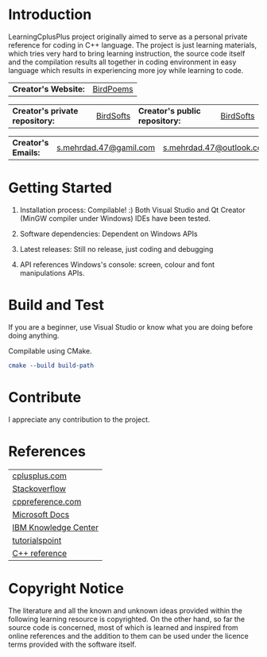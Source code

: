 # Introduction 
LearningCplusPlus project originally aimed to serve as a personal private reference for coding in C++ language.
The project is just learning materials, which tries very hard to bring learning instruction, the source code itself and the compilation results all together in coding environment in easy language which results in experiencing more joy while learning to code.

<table>
<tr>
<td><b>Creator's Website:</b></td>
<td><a href="https://birdpoems.jimdofree.com/">BirdPoems</a></td>
</tr>
</table>

<table>
<tr>
<td><b>Creator's private repository:</b></td>
<td><a href="https://dev.azure.com/BirdSofts/">BirdSofts</a></td>
<td><b>Creator's public repository:</b></td>
<td><a href="https://github.com/BirdSofts">BirdSofts</a></td>
</tr>
</table>

<table>
<tr>
<td><b>Creator's Emails:</b></td>
<td><a href="mailto:s.mehrdad.47@gamil.com">s.mehrdad.47@gamil.com</a></td>
<td><a href="mailto:s.mehrdad.47@outlook.com">s.mehrdad.47@outlook.com</a></td>
</tr>
</table>

# Getting Started
1.  Installation process:
Compilable! :)
Both Visual Studio and Qt Creator (MinGW compiler under Windows) IDEs have been tested.

2.  Software dependencies:
Dependent on Windows APIs

3.  Latest releases:
Still no release, just coding and debugging

4.  API references
Windows's console: screen, colour and font manipulations APIs.

# Build and Test
If you are a beginner, use Visual Studio or know what you are doing before doing anything.

Compilable using CMake.
```cmake
cmake --build build-path
```

# Contribute
I appreciate any contribution to the project.

# References
<table>
<tr>
<td><a href="http://www.cplusplus.com/">cplusplus.com</a></td>
</tr>
<tr>
<td><a href="https://stackoverflow.com">Stackoverflow</a></td>
</tr>
<tr>
<td><a href="https://de.cppreference.com/">cppreference.com</a></td>
</tr>
<tr>
<td><a href="https://docs.microsoft.com/">Microsoft Docs</a></td>
</tr>
<tr>
<td><a href="https://www.ibm.com/support/knowledgecenter/en/">IBM Knowledge Center</a></td>
</tr>
<tr>
<td><a href="https://www.tutorialspoint.com/cplusplus/">tutorialspoint</a></td>
</tr>
<tr>
<td><a href="http://www.cplusplus.com/reference/">C++ reference</a></td>
</tr>
</table>

# Copyright Notice
The literature and all the known and unknown ideas provided within the following learning resource is copyrighted. On the other hand, so far the source code is concerned, most of which is learned and inspired from online references and the addition to them can be used under the licence terms provided with the software itself.
